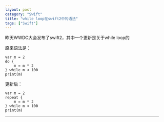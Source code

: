 ```yaml
---
layout: post
category: "Swift"
title: "while loop在swift2中的语法"
tags: ["Swift"]
---
```


昨天WWDC大会发布了swift2，其中一个更新是关于while loop的

原来语法是：

    var m = 2
    do {
        m = m * 2
    } while m < 100
    print(m)

更新后：

    var m = 2
    repeat {
        m = m * 2
    } while m < 100
    print(m)


*******************************